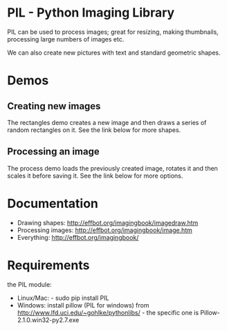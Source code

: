 # PIL - Python Imaging Library

PIL can be used to process images; great for resizing, making thumbnails, processing large numbers of images etc. 

We can also create new pictures with text and standard geometric shapes.

# Demos

## Creating new images 

The rectangles demo creates a new image and then draws a series of random rectangles on it. See the link below for more shapes.

## Processing an image

The process demo loads the previously created image, rotates it and then scales it before saving it. See the link below for more options.

# Documentation

* Drawing shapes: http://effbot.org/imagingbook/imagedraw.htm
* Processing images: http://effbot.org/imagingbook/image.htm
* Everything: http://effbot.org/imagingbook/

# Requirements 

the PIL module:

* Linux/Mac: - sudo pip install PIL
* Windows: install pillow (PIL for windows) from http://www.lfd.uci.edu/~gohlke/pythonlibs/ - the specific one is Pillow-2.1.0.win32-py2.7.exe
